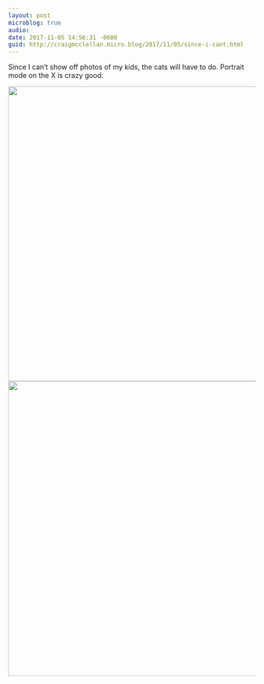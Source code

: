 ```yaml
---
layout: post
microblog: true
audio: 
date: 2017-11-05 14:56:31 -0600
guid: http://craigmcclellan.micro.blog/2017/11/05/since-i-cant.html
---
```

Since I can’t show off photos of my kids, the cats will have to do. Portrait mode on the X is crazy good.

<img src="http://craigmcclellan.com/uploads/2017/1b6cf6d78e.jpg" width="600" height="600" /><img src="http://craigmcclellan.com/uploads/2017/f48b388ec4.jpg" width="599" height="600" />
